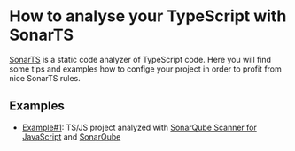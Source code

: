 # How to analyse your TypeScript with SonarTS

[SonarTS](https://github.com/SonarSource/SonarTS/) is a static code analyzer of TypeScript code. Here you will find some tips and examples how to confige your project in order to profit from nice SonarTS rules.

## Examples
* [Example#1](example1/): TS/JS project analyzed with [SonarQube Scanner for JavaScript](https://github.com/bellingard/sonar-scanner-npm) and [SonarQube](https://www.sonarqube.org/)

